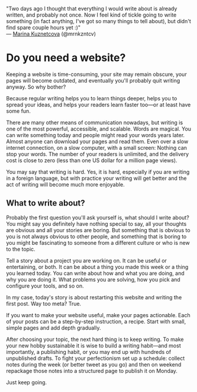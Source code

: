 "Two days ago I thought that everything I would write about is
already written, and probably not once. Now I feel kind of tickle
going to write something (in fact anything, I've got so many things
to tell about), but didn't find spare couple hours yet :)"<br>&mdash;
[Marina Kuznetcova](https://twitter.com/mrnkzntcv/status/987440001142095873 "21 Apr 2018")
(@mrnkzntcv)

# Do you need a&nbsp;website?

Keeping a website is time-consuming, your site may remain obscure,
your pages will become outdated, and eventually you'll probably
quit writing anyway. So why bother?

Because regular writing helps you to learn things deeper, helps you
to spread your ideas, and helps your readers learn faster too&mdash;or
at least have some fun.

There are many other means of communication nowadays, but writing
is one of the most powerful, accessible, and scalable. Words are
magical. You can write something today and people might read your
words years later. Almost anyone can download your pages and read
them. Even over a slow internet connection, on a slow computer,
with a small screen: Nothing can stop your words. The number of
your readers is unlimited, and the delivery cost is close to zero
(less than one US dollar for a million page views).

You may say that writing is hard. Yes, it is hard, especially if
you are writing in a foreign language, but with practice your writing
will get better and the act of writing will become much more
enjoyable.

## What to write about?

Probably the first question you'll ask yourself is, what should I
write about? You might say you definitely have nothing special to
say, all your thoughts are obvious and all your stories are boring.
But something that is obvious to you is not always obvious to other
people, and something that is boring to you might be fascinating
to someone from a different culture or who is new to the topic.

Tell a story about a project you are working on. It can be useful
or entertaining, or both. It can be about a thing you made this
week or a thing you learned today. You can write about how and what
you are doing, and why you are doing it. What problems you are
solving, how you pick and configure your tools, and so on.

In my case, today's story is about restarting this website and
writing the first post. Way too meta? True.

If you want to make your website useful, make your pages actionable.
Each of your posts can be a step-by-step instruction, a recipe.
Start with small, simple pages and add depth gradually.

After choosing your topic, the next hard thing is to keep writing.
To make your new hobby sustainable it is wise to build a writing
habit&mdash;and most importantly, a publishing habit, or you may
end up with hundreds of unpublished drafts. To fight your perfectionism
set up a schedule: collect notes during the week (or better tweet
as you go) and then on weekend repackage those notes into a structured
page to publish it on Monday.

Just keep going.
